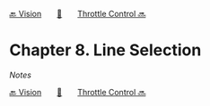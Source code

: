 [🔙 Vision][previous-chapter]&nbsp;&nbsp;&nbsp;&nbsp;&nbsp;&nbsp;&nbsp;[🏡][readme]&nbsp;&nbsp;&nbsp;&nbsp;&nbsp;&nbsp;&nbsp;[Throttle Control 🔜][upcoming-chapter]

# Chapter 8. Line Selection

_Notes_

[🔙 Vision][previous-chapter]&nbsp;&nbsp;&nbsp;&nbsp;&nbsp;&nbsp;&nbsp;[🏡][readme]&nbsp;&nbsp;&nbsp;&nbsp;&nbsp;&nbsp;&nbsp;[Throttle Control 🔜][upcoming-chapter]

[readme]: README.md
[previous-chapter]: ch07-vision.md
[upcoming-chapter]: ch09-throttle-control.md